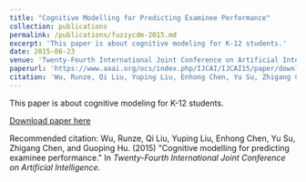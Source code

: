 ```yaml
---
title: "Cognitive Modelling for Predicting Examinee Performance"
collection: publications
permalink: /publications/fuzzycdm-2015.md
excerpt: 'This paper is about cognitive modeling for K-12 students.'
date: 2015-06-23
venue: 'Twenty-Fourth International Joint Conference on Artificial Intelligence (IJCAI`2015)'
paperurl: 'https://www.aaai.org/ocs/index.php/IJCAI/IJCAI15/paper/download/11121/10804'
citation: 'Wu, Runze, Qi Liu, Yuping Liu, Enhong Chen, Yu Su, Zhigang Chen, and Guoping Hu. (2015) &quot;Cognitive modelling for predicting examinee performance.&quot; In <i>Twenty-Fourth International Joint Conference on Artificial Intelligence.</i>'
---
```

This paper is about cognitive modeling for K-12 students.

[Download paper here](https://www.aaai.org/ocs/index.php/IJCAI/IJCAI15/paper/download/11121/10804)

Recommended citation: Wu, Runze, Qi Liu, Yuping Liu, Enhong Chen, Yu Su, Zhigang Chen, and Guoping Hu. (2015) &quot;Cognitive modelling for predicting examinee performance.&quot; In <i>Twenty-Fourth International Joint Conference on Artificial Intelligence.</i>